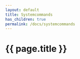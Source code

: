 ```yaml
---
layout: default
title: Systemcommands
has_children: true
permalink: /docs/systemcommands
---
```


# {{ page.title }}

